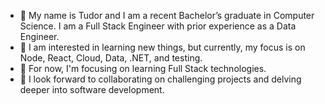 - 👋 My name is Tudor and I am a recent Bachelor’s graduate in Computer Science. I am a Full Stack Engineer with prior experience as a Data Engineer.
- 👀 I am interested in learning new things, but currently, my focus is on Node, React, Cloud, Data, .NET, and testing.
- 🌱 For now, I'm focusing on learning Full Stack technologies.
- 💞️ I look forward to collaborating on challenging projects and delving deeper into software development.

<!---
915-Munteanu-Tudor/915-Munteanu-Tudor is a ✨ special ✨ repository because its `README.md` (this file) appears on your GitHub profile.
You can click the Preview link to take a look at your changes.
--->
